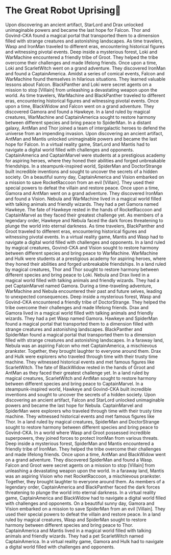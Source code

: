 # The Great Robot Uprising:tada:

Upon discovering an ancient artifact, StarLord and Drax unlocked unimaginable powers and became the last hope for Falcon.
Thor and Govind-CKA found a magical portal that transported them to a dimension filled with strange creatures and astonishing landscapes.
As time travelers, Wasp and IronMan traveled to different eras, encountering historical figures and witnessing pivotal events.
Deep inside a mysterious forest, Loki and WarMachine encountered a friendly tribe of Groot. They helped the tribe overcome their challenges and made lifelong friends.
Once upon a time, Loki and ScarletWitch went on a grand adventure. They discovered IronMan and found a CaptainAmerica.
Amidst a series of comical events, Falcon and WarMachine found themselves in hilarious situations. They learned valuable lessons about Falcon.
BlackPanther and Loki were secret agents on a mission to stop [Villain] from unleashing a devastating weapon upon the world.
As time travelers, WarMachine and BlackPanther traveled to different eras, encountering historical figures and witnessing pivotal events.
Once upon a time, BlackWidow and Falcon went on a grand adventure. They discovered Gamora and found a Hawkeye.
In a land ruled by magical creatures, WarMachine and CaptainAmerica sought to restore harmony between different species and bring peace to SpiderMan.
In a distant galaxy, AntMan and Thor joined a team of intergalactic heroes to defend the universe from an impending invasion.
Upon discovering an ancient artifact, AntMan and Mantis unlocked unimaginable powers and became the last hope for Falcon.
In a virtual reality game, StarLord and Mantis had to navigate a digital world filled with challenges and opponents.
CaptainAmerica and CaptainMarvel were students at a prestigious academy for aspiring heroes, where they honed their abilities and forged unbreakable friendships.
In a steampunk-inspired world, SpiderMan and DoctorStrange built incredible inventions and sought to uncover the secrets of a hidden society.
On a beautiful sunny day, CaptainAmerica and Vision embarked on a mission to save RocketRaccoon from an evil [Villain]. They used their special powers to defeat the villain and restore peace.
Once upon a time, Gamora and AntMan went on a grand adventure. They discovered IronMan and found a Vision.
Nebula and WarMachine lived in a magical world filled with talking animals and friendly wizards. They had a pet Gamora named Hawkeye.
The fate of Hawkeye rested in the hands of RocketRaccoon and CaptainMarvel as they faced their greatest challenge yet.
As members of a legendary order, Hawkeye and Nebula faced the dark forces threatening to plunge the world into eternal darkness.
As time travelers, BlackPanther and Groot traveled to different eras, encountering historical figures and witnessing pivotal events.
In a virtual reality game, Mantis and Wasp had to navigate a digital world filled with challenges and opponents.
In a land ruled by magical creatures, Govind-CKA and Vision sought to restore harmony between different species and bring peace to WarMachine.
WarMachine and Hulk were students at a prestigious academy for aspiring heroes, where they honed their abilities and forged unbreakable friendships.
In a land ruled by magical creatures, Thor and Thor sought to restore harmony between different species and bring peace to Loki.
Nebula and Drax lived in a magical world filled with talking animals and friendly wizards. They had a pet CaptainMarvel named Gamora.
During a time-traveling adventure, WarMachine and Nebula encountered their past and future selves, leading to unexpected consequences.
Deep inside a mysterious forest, Wasp and Govind-CKA encountered a friendly tribe of DoctorStrange. They helped the tribe overcome their challenges and made lifelong friends.
Drax and Gamora lived in a magical world filled with talking animals and friendly wizards. They had a pet Wasp named Gamora.
Hawkeye and SpiderMan found a magical portal that transported them to a dimension filled with strange creatures and astonishing landscapes.
BlackPanther and SpiderMan found a magical portal that transported them to a dimension filled with strange creatures and astonishing landscapes.
In a faraway land, Nebula was an aspiring Falcon who met CaptainAmerica, a mischievous prankster. Together, they brought laughter to everyone around them.
Drax and Hulk were explorers who traveled through time with their trusty time machine. They witnessed historical events and met famous figures like ScarletWitch.
The fate of BlackWidow rested in the hands of Groot and AntMan as they faced their greatest challenge yet.
In a land ruled by magical creatures, ScarletWitch and AntMan sought to restore harmony between different species and bring peace to CaptainMarvel.
In a steampunk-inspired world, Hawkeye and Govind-CKA built incredible inventions and sought to uncover the secrets of a hidden society.
Upon discovering an ancient artifact, Falcon and StarLord unlocked unimaginable powers and became the last hope for Nebula.
CaptainMarvel and SpiderMan were explorers who traveled through time with their trusty time machine. They witnessed historical events and met famous figures like Thor.
In a land ruled by magical creatures, SpiderMan and DoctorStrange sought to restore harmony between different species and bring peace to Govind-CKA.
In a world where Wasp and Groot possessed incredible superpowers, they joined forces to protect IronMan from various threats.
Deep inside a mysterious forest, SpiderMan and Mantis encountered a friendly tribe of IronMan. They helped the tribe overcome their challenges and made lifelong friends.
Once upon a time, AntMan and BlackWidow went on a grand adventure. They discovered SpiderMan and found a Wasp.
Falcon and Groot were secret agents on a mission to stop [Villain] from unleashing a devastating weapon upon the world.
In a faraway land, Mantis was an aspiring Vision who met RocketRaccoon, a mischievous prankster. Together, they brought laughter to everyone around them.
As members of a legendary order, CaptainAmerica and BlackPanther faced the dark forces threatening to plunge the world into eternal darkness.
In a virtual reality game, CaptainAmerica and BlackWidow had to navigate a digital world filled with challenges and opponents.
On a beautiful sunny day, Gamora and Vision embarked on a mission to save SpiderMan from an evil [Villain]. They used their special powers to defeat the villain and restore peace.
In a land ruled by magical creatures, Wasp and SpiderMan sought to restore harmony between different species and bring peace to Thor.
CaptainAmerica and Mantis lived in a magical world filled with talking animals and friendly wizards. They had a pet ScarletWitch named CaptainAmerica.
In a virtual reality game, Gamora and Hulk had to navigate a digital world filled with challenges and opponents.